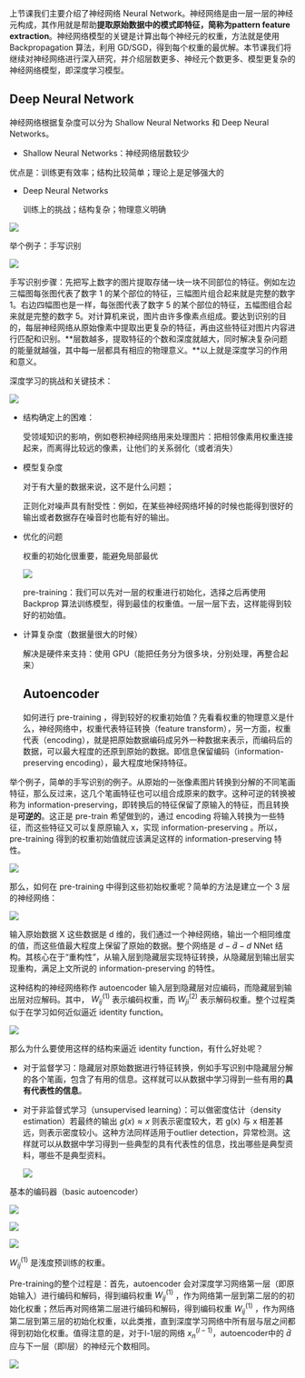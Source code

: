 上节课我们主要介绍了神经网络 Neural Network。神经网络是由一层一层的神经元构成，其作用就是帮助**提取原始数据中的模式即特征，简称为pattern feature extraction**。神经网络模型的关键是计算出每个神经元的权重，方法就是使用 Backpropagation 算法，利用 GD/SGD，得到每个权重的最优解。本节课我们将继续对神经网络进行深入研究，并介绍层数更多、神经元个数更多、模型更复杂的神经网络模型，即深度学习模型。

## Deep Neural Network 

神经网络根据复杂度可以分为 Shallow Neural Networks 和 Deep Neural Networks。

-  Shallow Neural Networks：神经网络层数较少

  优点是：训练更有效率；结构比较简单；理论上是足够强大的

- Deep Neural Networks

  训练上的挑战；结构复杂；物理意义明确

![](.\images\13-1.png)

举个例子：手写识别

![](.\images\13-2.png)

手写识别步骤：先把写上数字的图片提取存储一块一块不同部位的特征。例如左边三幅图每张图代表了数字 1 的某个部位的特征，三幅图片组合起来就是完整的数字 1。右边四幅图也是一样，每张图代表了数字 5 的某个部位的特征，五幅图组合起来就是完整的数字 5。对计算机来说，图片由许多像素点组成。要达到识别的目的，每层神经网络从原始像素中提取出更复杂的特征，再由这些特征对图片内容进行匹配和识别。**层数越多，提取特征的个数和深度就越大，同时解决复杂问题的能量就越强，其中每一层都具有相应的物理意义。**以上就是深度学习的作用和意义。

深度学习的挑战和关键技术：

![](.\images\13-3.png)

- 结构确定上的困难：

  受领域知识的影响，例如卷积神经网络用来处理图片：把相邻像素用权重连接起来，而离得比较远的像素，让他们的关系弱化（或者消失）

- 模型复杂度

  对于有大量的数据来说，这不是什么问题；

  正则化对噪声具有耐受性：例如，在某些神经网络坏掉的时候也能得到很好的输出或者数据存在噪音时也能有好的输出。

- 优化的问题

  权重的初始化很重要，能避免局部最优

  ![](./images/13-4.png)

  pre-training：我们可以先对一层的权重进行初始化，选择之后再使用 Backprop 算法训练模型，得到最佳的权重值。一层一层下去，这样能得到较好的初始值。

- 计算复杂度（数据量很大的时候）

  解决是硬件来支持：使用 GPU（能把任务分为很多块，分别处理，再整合起来）

  ## Autoencoder



  如何进行 pre-training ，得到较好的权重初始值？先看看权重的物理意义是什么，神经网络中，权重代表特征转换（feature transform），另一方面，权重代表（encoding），就是把原始数据编码成另外一种数据来表示，而编码后的数据，可以最大程度的还原到原始的数据。即信息保留编码（information-preserving encoding），最大程度地保持特征。

举个例子，简单的手写识别的例子。从原始的一张像素图片转换到分解的不同笔画特征，那么反过来，这几个笔画特征也可以组合成原来的数字。这种可逆的转换被称为 information-preserving，即转换后的特征保留了原输入的特征，而且转换是**可逆的**。这正是 pre-train 希望做到的，通过 encoding 将输入转换为一些特征，而这些特征又可以复原原输入 x，实现 information-preserving 。所以， pre-training 得到的权重初始值就应该满足这样的 information-preserving 特性。

![](./images/13-5.png)

那么，如何在 pre-training 中得到这些初始权重呢？简单的方法是建立一个 3 层的神经网络：

![](./images/13-6.png)

输入原始数据 X 这些数据是 d 维的，我们通过一个神经网络，输出一个相同维度的值，而这些值最大程度上保留了原始的数据。整个网络是 $d-\breve{d}-d$ NNet 结构。其核心在于“重构性”，从输入层到隐藏层实现特征转换，从隐藏层到输出层实现重构，满足上文所说的 information-preserving 的特性。

这种结构的神经网络称作 autoencoder 输入层到隐藏层对应编码，而隐藏层到输出层对应解码。其中， $W_{ij}^{(1)}$ 表示编码权重，而 $W_{ji}^{(2)}$ 表示解码权重。整个过程类似于在学习如何近似逼近 identity function。

![](./images/13-7.png)



那么为什么要使用这样的结构来逼近 identity function，有什么好处呢？

- 对于监督学习：隐藏层对原始数据进行特征转换，例如手写识别中隐藏层分解的各个笔画，包含了有用的信息。这样就可以从数据中学习得到一些有用的**具有代表性的信息**。

- 对于非监督式学习（unsupervised learning）：可以做密度估计（density estimation）若最终的输出 $g(x)≈x$  则表示密度较大，若 g(x) 与 x 相差甚远，则表示密度较小。这种方法同样适用于outlier detection，异常检测。这样就可以从数据中学习得到一些典型的具有代表性的信息，找出哪些是典型资料，哪些不是典型资料。

  ![](./images/13-8.png)

基本的编码器（basic autoencoder）

![](./images/13-9.png)

![](./images/13-10.png)



![](./images/13-11.png)

$W_{ij}^{(1)}$ 是浅度预训练的权重。

Pre-training的整个过程是：首先，autoencoder 会对深度学习网络第一层（即原始输入）进行编码和解码，得到编码权重 $W_{ij}^{(1)}$ ，作为网络第一层到第二层的的初始化权重；然后再对网络第二层进行编码和解码，得到编码权重 $W_{ij}^{(1)}$ ，作为网络第二层到第三层的初始化权重，以此类推，直到深度学习网络中所有层与层之间都得到初始化权重。值得注意的是，对于l-1层的网络 ${x_n^{(l-1)}}$，autoencoder中的 $\breve d$ 应与下一层（即l层）的神经元个数相同。

![](./images/13-12.png)

